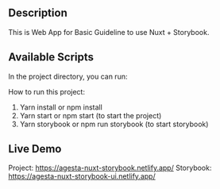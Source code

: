 ## Description
This is Web App for Basic Guideline to use Nuxt + Storybook.

## Available Scripts
In the project directory, you can run:

How to run this project:
1. Yarn install or npm install
2. Yarn start or npm start (to start the project)
3. Yarn storybook or npm run storybook (to start storybook)

## Live Demo
Project: https://agesta-nuxt-storybook.netlify.app/
Storybook: https://agesta-nuxt-storybook-ui.netlify.app/
